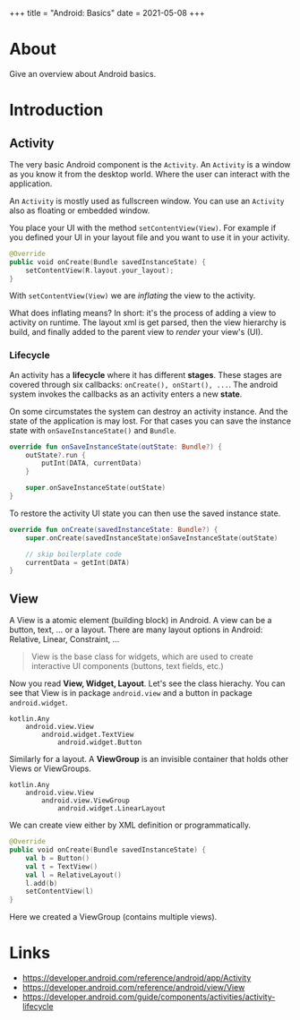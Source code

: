 +++
title = "Android: Basics"
date = 2021-05-08
+++

# About
Give an overview about Android basics.

# Introduction

## Activity

The very basic Android component is the `Activity`. An `Activity` is a window as you know it from the desktop world. Where the user can interact with the application.

An `Activity` is mostly used as fullscreen window. You can use an `Activity` also as floating or embedded window.

You place your UI with the method `setContentView(View)`. For example if you defined your UI in your layout file and you want to use it in your activity.

```kotlin
@Override
public void onCreate(Bundle savedInstanceState) {
	setContentView(R.layout.your_layout);
}
```

With `setContentView(View)` we are _inflating_ the view to the activity.

What does inflating means?
In short: it's the process of adding a view to activity on runtime.
The layout xml is get parsed, then the view hierarchy is build, and finally added to the parent view to _render_ your view's (UI).

### Lifecycle
An activity has a __lifecycle__ where it has different __stages__. These stages are covered through six callbacks: `onCreate(), onStart(), ...`. The android system invokes the callbacks as an activity enters a new __state__.

On some circumstates the system can destroy an activity instance. And the state of the application is may lost. For that cases you can save the instance state with `onSaveInstanceState()` and `Bundle`.

```kotlin
override fun onSaveInstanceState(outState: Bundle?) {
	outState?.run {
		putInt(DATA, currentData)
	}

	super.onSaveInstanceState(outState)
}
```

To restore the activity UI state you can then use the saved instance state.
```kotlin
override fun onCreate(savedInstanceState: Bundle?) {
	super.onCreate(savedInstanceState)onSaveInstanceState(outState)

	// skip boilerplate code
	currentData = getInt(DATA)
}
```


## View
A View is a atomic element (building block) in Android. A view can be a button, text, ... or a layout. There are many layout options in Android: Relative, Linear, Constraint, ...

> View is the base class for widgets, which are used to create interactive UI components (buttons, text fields, etc.)

Now you read __View, Widget, Layout__. Let's see the class hierachy. You can see that View is in package `android.view` and a button in package `android.widget`.
```
kotlin.Any
	android.view.View
		android.widget.TextView
			android.widget.Button
``` 

Similarly for a layout. A __ViewGroup__ is an invisible container that holds other Views or ViewGroups.
```
kotlin.Any
	android.view.View
		android.view.ViewGroup
			android.widget.LinearLayout
```

We can create view either by XML definition or programmatically.

```kotlin
@Override
public void onCreate(Bundle savedInstanceState) {
	val b = Button()
	val t = TextView()
	val l = RelativeLayout()
	l.add(b)
	setContentView(l)
}
```

Here we created a ViewGroup (contains multiple views).

# Links
* https://developer.android.com/reference/android/app/Activity
* https://developer.android.com/reference/android/view/View
* https://developer.android.com/guide/components/activities/activity-lifecycle
